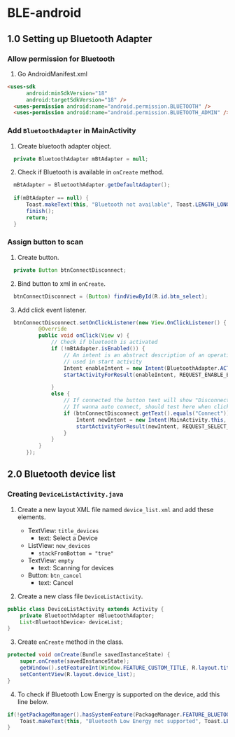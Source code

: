 # BLE-android

## 1.0 Setting up Bluetooth Adapter
### Allow permission for Bluetooth

1. Go AndroidManifest.xml
  
  ```html
  <uses-sdk
        android:minSdkVersion="18"
        android:targetSdkVersion="18" />
    <uses-permission android:name="android.permission.BLUETOOTH" />
    <uses-permission android:name="android.permission.BLUETOOTH_ADMIN" />
  ```


### Add `BluetoothAdapter` in MainActivity
1. Create bluetooth adapter object. 
  
  ```java
	private BluetoothAdapter mBtAdapter = null;
  ```
  
2. Check if Bluetooth is available in `onCreate` method.
  
  ```java
	mBtAdapter = BluetoothAdapter.getDefaultAdapter();
	
	if(mBtAdapter == null) {
		Toast.makeText(this, "Bluetooth not available", Toast.LENGTH_LONG);
		finish();
		return;
	}
  ```

### Assign button to scan
1. Create button.
  
  ```java
	private Button btnConnectDisconnect;
  ```

2. Bind button to xml in `onCreate`.
  
  ```java
	btnConnectDisconnect = (Button) findViewById(R.id.btn_select);
  ```

3. Add click event listener.
  
  ```java
	btnConnectDisconnect.setOnClickListener(new View.OnClickListener() {
            @Override
            public void onClick(View v) {
                // Check if bluetooth is activated
                if (!mBtAdapter.isEnabled()) {
                    // An intent is an abstract description of an operation to be performed
                    // used in start activity
                    Intent enableIntent = new Intent(BluetoothAdapter.ACTION_REQUEST_ENABLE);
                    startActivityForResult(enableIntent, REQUEST_ENABLE_BT);

                }
                else {
                    // If connected the button text will show "Disconnect"
                    // If wanna auto connect, should test here when click connect it connects to SM_BT
                    if (btnConnectDisconnect.getText().equals("Connect")){
                        Intent newIntent = new Intent(MainActivity.this, DeviceListActivity.class);
                        startActivityForResult(newIntent, REQUEST_SELECT_DEVICE);
                    }
                }
            }
        });
  ```

## 2.0 Bluetooth device list

### Creating `DeviceListActivity.java`

1. Create a new layout XML file named `device_list.xml` and add these elements.
   
   - TextView: `title_devices`
      - text: Select a Device
   - ListView: `new_devices`
      - `stackFromBottom = "true"`
   - TextView: `empty`
      - text: Scanning for devices
   - Button: `btn_cancel`
      - text: Cancel

2. Create a new class file `DeviceListActivity`.
  
  ```java
  public class DeviceListActivity extends Activity {
      private BluetoothAdapter mBluetoothAdapter;
      List<BluetoothDevice> deviceList;
  }
  ```

3. Create `onCreate` method in the class.
  
  ```java
  protected void onCreate(Bundle savedInstanceState) {
      super.onCreate(savedInstanceState);
      getWindow().setFeatureInt(Window.FEATURE_CUSTOM_TITLE, R.layout.title_bar);
      setContentView(R.layout.device_list);
  }
  ```

4. To check if Bluetooth Low Energy is supported on the device, add this line below.
  
  ```java
  if(!getPackageManager().hasSystemFeature(PackageManager.FEATURE_BLUETOOTH_LE)) {
      Toast.makeText(this, "Bluetooth Low Energy not supported", Toast.LENGTH_SHORT).show();
  }
  ```


